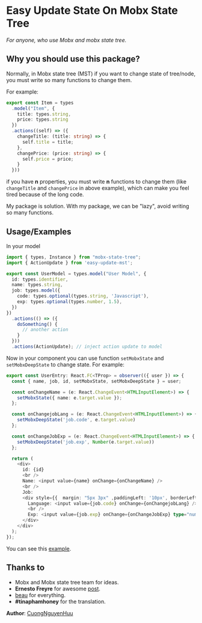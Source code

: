 # Easy Update State On Mobx State Tree

*For anyone, who use Mobx and mobx state tree.*

## Why you should use this package?

Normally, in Mobx state tree (MST) if you want to change state of tree/node, you must write so many functions to change them.

For example:

```ts
export const Item = types
  .model("Item", {
    title: types.string,
    price: types.string
  })
  .actions((self) => ({
    changeTitle: (title: string) => {
      self.title = title;
    },
    changePrice: (price: string) => {
      self.price = price;
    }
  }))
```

if you have **n** properties, you must write **n** functions to change them (like ```changeTitle``` and ```changePrice``` in above example), which can make you feel tired because of the long code.

My package is solution. With my package, we can be "lazy", avoid writing so many functions.

## Usage/Examples

In your model

```ts
import { types, Instance } from "mobx-state-tree";
import { ActionUpdate } from 'easy-update-mst';

export const UserModel = types.model("User Model", {
  id: types.identifier,
  name: types.string,
  job: types.model({
    code: types.optional(types.string, 'Javascript'),
    exp: types.optional(types.number, 1.5),
  })
})
  .actions(() => ({
    doSomething() {
      // another action
    }
  }))
  .actions(ActionUpdate); // inject action update to model
```

Now in your component you can use function ```setMobxState``` and ```setMobxDeepState``` to change state.
For example:

```ts
export const UserEntry: React.FC<TProp> = observer(({ user }) => {
  const { name, job, id, setMobxState, setMobxDeepState } = user;

  const onChangeName = (e: React.ChangeEvent<HTMLInputElement>) => {
    setMobxState({ name: e.target.value });
  };

  const onChangejobLang = (e: React.ChangeEvent<HTMLInputElement>) => {
    setMobxDeepState('job.code', e.target.value)
  };

  const onChangeJobExp = (e: React.ChangeEvent<HTMLInputElement>) => {
    setMobxDeepState('job.exp', Number(e.target.value))
  };

  return (
    <div>
      id: {id}
      <br />
      Name: <input value={name} onChange={onChangeName} />
      <br />
      Job:
      <div style={{  margin: "5px 3px" ,paddingLeft: '10px', borderLeft: '2px solid #ccc' }}>
        Language: <input value={job.code} onChange={onChangejobLang} />
        <br />
        Exp: <input value={job.exp} onChange={onChangeJobExp} type="number" />
      </div>
    </div>
  );
});
```

You can see this [example](https://github.com/nhcuongng/easy-update-mst/tree/master/example).

## Thanks to

- Mobx and Mobx state tree team for ideas.
- **Ernesto Freyre** for awesome [post](https://levelup.gitconnected.com/create-a-npm-module-with-typescript-c99bd0686f69).
- [beau](http://beau.vn/) for everything.
- **#tinaphamhoney** for the translation.

**Author**: [CuongNguyenHuu](https://www.facebook.com/cuong.nguyenhuu.1441/)
